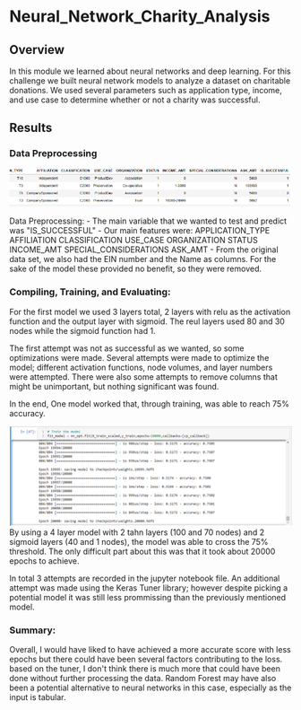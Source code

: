 # Neural_Network_Charity_Analysis

## Overview
In this module we learned about neural networks and deep learning. For this challenge we built neural network models to analyze a dataset on charitable donations.
We used several parameters such as application type, income, and use case to determine whether or not a charity was successful.

## Results

### Data Preprocessing
![](Results/df_overview.PNG)

Data Preprocessing:
    - The main variable that we wanted to test and predict was "IS_SUCCESSFUL"
    - Our main features were: 
        APPLICATION_TYPE
        AFFILIATION
        CLASSIFICATION
        USE_CASE
        ORGANIZATION
        STATUS
        INCOME_AMT
        SPECIAL_CONSIDERATIONS
        ASK_AMT
    - From the original data set, we also had the EIN number and the Name as columns. For the sake of the model these provided no benefit, so they were removed.

### Compiling, Training, and Evaluating:

For the first model we used 3 layers total, 2 layers with relu as the activation function and the output layer with sigmoid. The reul layers used 80 and 30 nodes while the sigmoid function had 1.

The first attempt was not as successful as we wanted, so some optimizations were made. Several attempts were made to optimize the model; different activation functions, node volumes, and layer numbers were attempted. There were also some attempts to remove columns that might be unimportant, but nothing significant was found. 

In the end, One model  worked that, through training, was able to reach 75% accuracy.

![](Results/opt1_results.PNG)
By using a 4 layer model with 2 tahn layers (100 and 70 nodes) and 2 sigmoid layers (40 and 1 nodes), the model was able to cross the 75% threshold. The only difficult part about this was that it took about 20000 epochs to achieve.

In total 3 attempts are recorded in the jupyter notebook file. An additional attempt was made using the Keras Tuner library; however despite picking a potential model it was still less prommissing than the previously mentioned model.

### Summary: 
Overall, I would have liked to have achieved a more accurate score with less epochs but there could have been several factors contributing to the loss. based on the tuner, I don't think there is much more that could have been done without further processing the data. Random Forest may have also been a potential alternative to neural networks in this case, especially as the input is tabular.